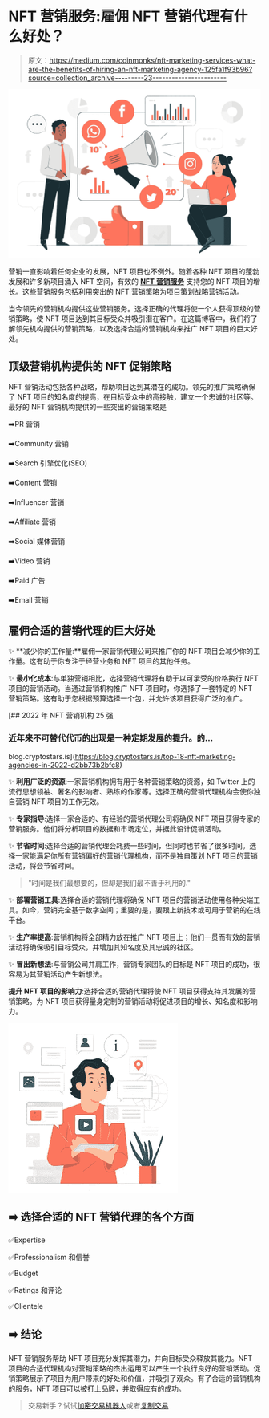# NFT 营销服务:雇佣 NFT 营销代理有什么好处？

> 原文：<https://medium.com/coinmonks/nft-marketing-services-what-are-the-benefits-of-hiring-an-nft-marketing-agency-125fa1f93b96?source=collection_archive---------23----------------------->

![](img/d57d9f69767ddb7d8aae55803f6670c1.png)

营销一直影响着任何企业的发展，NFT 项目也不例外。随着各种 NFT 项目的蓬勃发展和许多新项目涌入 NFT 空间，有效的 [**NFT 营销服务**](https://www.appdupe.com/nft-marketing-services?utm_source=google&utm_medium=medium&utm_campaign=monika) 支持您的 NFT 项目的增长。这些营销服务包括利用突出的 NFT 营销策略为项目策划战略营销活动。

当今领先的营销机构提供这些营销服务。选择正确的代理将使一个人获得顶级的营销策略，使 NFT 项目达到其目标受众并吸引潜在客户。在这篇博客中，我们将了解领先机构提供的营销策略，以及选择合适的营销机构来推广 NFT 项目的巨大好处。

## **顶级营销机构提供的 NFT 促销策略**

NFT 营销活动包括各种战略，帮助项目达到其潜在的成功。领先的推广策略确保了 NFT 项目的知名度的提高，在目标受众中的高接触，建立一个忠诚的社区等。最好的 NFT 营销机构提供的一些突出的营销策略是

➡️PR 营销

➡️Community 营销

➡️Search 引擎优化(SEO)

➡️Content 营销

➡️Influencer 营销

➡️Affiliate 营销

➡️Social 媒体营销

➡️Video 营销

➡️Paid 广告

➡️Email 营销

## **雇佣合适的营销代理的巨大好处**

✨ **减少你的工作量:**雇佣一家营销代理公司来推广你的 NFT 项目会减少你的工作量。这有助于你专注于经营业务和 NFT 项目的其他任务。

✨ **最小化成本**:与单独营销相比，选择营销代理将有助于以可承受的价格执行 NFT 项目的营销活动。当通过营销机构推广 NFT 项目时，你选择了一套特定的 NFT 营销策略。这有助于您根据预算选择一个包，并允许该项目获得广泛的推广。

[](https://blog.cryptostars.is/top-18-nft-marketing-agencies-in-2022-d2bb73b2bfc8) [## 2022 年 NFT 营销机构 25 强

### 近年来不可替代代币的出现是一种定期发展的提升。的…

blog.cryptostars.is](https://blog.cryptostars.is/top-18-nft-marketing-agencies-in-2022-d2bb73b2bfc8) 

✨ **利用广泛的资源**:一家营销机构拥有用于各种营销策略的资源，如 Twitter 上的流行思想领袖、著名的影响者、熟练的作家等。选择正确的营销代理机构会使你独自营销 NFT 项目的工作无效。

✨ **专家指导**:选择一家合适的、有经验的营销代理公司将确保 NFT 项目获得专家的营销服务。他们将分析项目的数据和市场定位，并据此设计促销活动。

✨ **节省时间**:选择合适的营销代理会耗费一些时间，但同时也节省了很多时间。选择一家能满足你所有营销偏好的营销代理机构，而不是独自策划 NFT 项目的营销活动，将会节省时间。

> "时间是我们最想要的，但却是我们最不善于利用的."

✨ **部署营销工具**:选择合适的营销代理将确保 NFT 项目的营销活动使用各种尖端工具。如今，营销完全基于数字空间；重要的是，要跟上新技术或可用于营销的在线平台。

✨ **生产率提高**:营销机构将全部精力放在推广 NFT 项目上；他们一贯而有效的营销活动将确保吸引目标受众，并增加其知名度及其忠诚的社区。

✨ **冒出新想法**:与营销公司并肩工作，营销专家团队的目标是 NFT 项目的成功，很容易为其营销活动产生新想法。

**提升 NFT 项目的影响力**:选择合适的营销代理将使 NFT 项目获得支持其发展的营销策略。为 NFT 项目获得量身定制的营销活动将促进项目的增长、知名度和影响力。

![](img/aeed7ac8f1b7e413008e2f73799a86db.png)

## ➡️ **选择合适的 NFT 营销代理的各个方面**

✅Expertise

✅Professionalism 和信誉

✅Budget

✅Ratings 和评论

✅Clientele

## ➡️ **结论**

NFT 营销服务帮助 NFT 项目充分发挥其潜力，并向目标受众释放其能力。NFT 项目的合适代理机构对营销策略的杰出运用可以产生一个执行良好的营销活动。促销策略展示了项目为用户带来的好处和价值，并吸引了观众。有了合适的营销机构的服务，NFT 项目可以被打上品牌，并取得应有的成功。

> 交易新手？试试[加密交易机器人](/coinmonks/crypto-trading-bot-c2ffce8acb2a)或者[复制交易](/coinmonks/top-10-crypto-copy-trading-platforms-for-beginners-d0c37c7d698c)